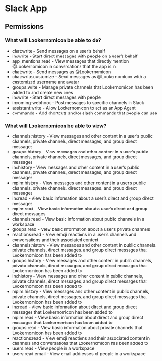 # Slack App

## Permissions

### What will Lookernomicon be able to do?

+ chat:write - Send messages on a user’s behalf
+ im:write - Start direct messages with people on a user’s behalf
+ app_mentions:read - View messages that directly mention @Lookernomicon in conversations that the app is in
+ chat:write - Send messages as @Lookernomicon
+ chat:write.customize - Send messages as @Lookernomicon with a customized username and avatar
+ groups:write - Manage private channels that Lookernomicon has been added to and create new ones
+ im:write - Start direct messages with people
+ incoming-webhook - Post messages to specific channels in Slack
+ assistant:write - Allow Lookernomicon to act as an App Agent
+ commands - Add shortcuts and/or slash commands that people can use

### What will Lookernomicon be able to view?

+ channels:history - View messages and other content in a user’s public channels, private channels, direct messages, and group direct messages
+ groups:history - View messages and other content in a user’s public channels, private channels, direct messages, and group direct messages
+ im:history - View messages and other content in a user’s public channels, private channels, direct messages, and group direct messages
+ mpim:history - View messages and other content in a user’s public channels, private channels, direct messages, and group direct messages
+ im:read - View basic information about a user’s direct and group direct messages
+ mpim:read - View basic information about a user’s direct and group direct messages
+ channels:read - View basic information about public channels in a workspace
+ groups:read - View basic information about a user’s private channels
+ reactions:read - View emoji reactions in a user’s channels and conversations and their associated content
+ channels:history - View messages and other content in public channels, private channels, direct messages, and group direct messages that Lookernomicon has been added to
+ groups:history - View messages and other content in public channels, private channels, direct messages, and group direct messages that Lookernomicon has been added to
+ im:history - View messages and other content in public channels, private channels, direct messages, and group direct messages that Lookernomicon has been added to
+ mpim:history - View messages and other content in public channels, private channels, direct messages, and group direct messages that Lookernomicon has been added to
+ im:read - View basic information about direct and group direct messages that Lookernomicon has been added to
+ mpim:read - View basic information about direct and group direct messages that Lookernomicon has been added to
+ groups:read - View basic information about private channels that Lookernomicon has been added to
+ reactions:read - View emoji reactions and their associated content in channels and conversations that Lookernomicon has been added to
+ users:read - View people in a workspace
+ users:read.email - View email addresses of people in a workspace

